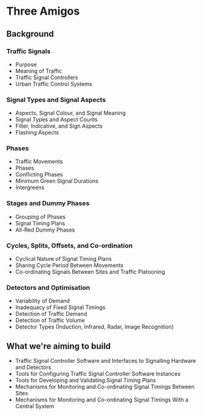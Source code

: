 # Three Amigos

## Background

### Traffic Signals
* Purpose
* Meaning of Traffic
* Traffic Signal Controllers
* Urban Traffic Control Systems

### Signal Types and Signal Aspects
* Aspects, Signal Colour, and Signal Meaning
* Signal Types and Aspect Counts
* Filter, Indicative, and Sign Aspects
* Flashing Aspects

### Phases
* Traffic Movements
* Phases
* Conflicting Phases
* Minimum Green Signal Durations
* Intergreens

### Stages and Dummy Phases
* Grouping of Phases
* Signal Timing Plans
* All-Red Dummy Phases

### Cycles, Splits, Offsets, and Co-ordination
* Cyclical Nature of Signal Timing Plans
* Sharing Cycle Period Between Movements
* Co-ordinating Signals Between Sites and Traffic Platooning

### Detectors and Optimisation
* Variability of Demand
* Inadequacy of Fixed Signal Timings
* Detection of Traffic Demand
* Detection of Traffic Volume
* Detector Types (Induction, Infrared, Radar, Image Recognition)

## What we're aiming to build
* Traffic Signal Controller Software and Interfaces to Signalling Hardware and Detectors
* Tools for Configuring Traffic Signal Controller Software Instances
* Tools for Developing and Validating Signal Timing Plans
* Mechanisms for Monitoring and Co-ordinating Signal Timings Between Sites
* Mechanisms for Monitoring and Co-ordinating Signal Timings With a Central System
